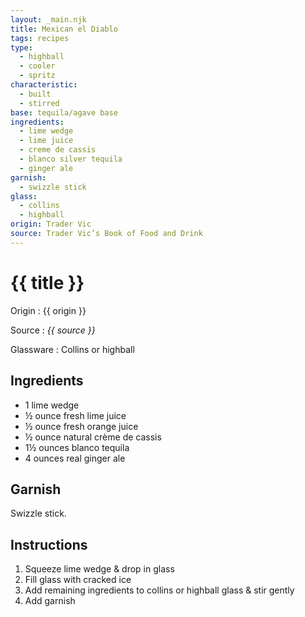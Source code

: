 ```yaml
---
layout: _main.njk
title: Mexican el Diablo
tags: recipes
type: 
  - highball
  - cooler
  - spritz
characteristic:
  - built
  - stirred
base: tequila/agave base
ingredients:
  - lime wedge
  - lime juice
  - creme de cassis
  - blanco silver tequila
  - ginger ale
garnish:
  - swizzle stick
glass:
  - collins
  - highball
origin: Trader Vic
source: Trader Vic’s Book of Food and Drink
---
```


<!-- markdownlint-disable MD025 -->
# {{ title }}
<!-- markdownlint-disable MD025 -->

Origin
  : {{ origin }}

Source
  : <cite>{{ source }}</cite>

Glassware
  : Collins or highball

## Ingredients

- 1 lime wedge
- &frac12; ounce fresh lime juice
- &frac12; ounce fresh orange juice
- &frac12; ounce natural crème de cassis
- 1&frac12; ounces blanco tequila
- 4 ounces real ginger ale

## Garnish

Swizzle stick.

## Instructions

1. Squeeze lime wedge & drop in glass
2. Fill glass with cracked ice
3. Add remaining ingredients to collins or highball glass & stir gently
4. Add garnish
